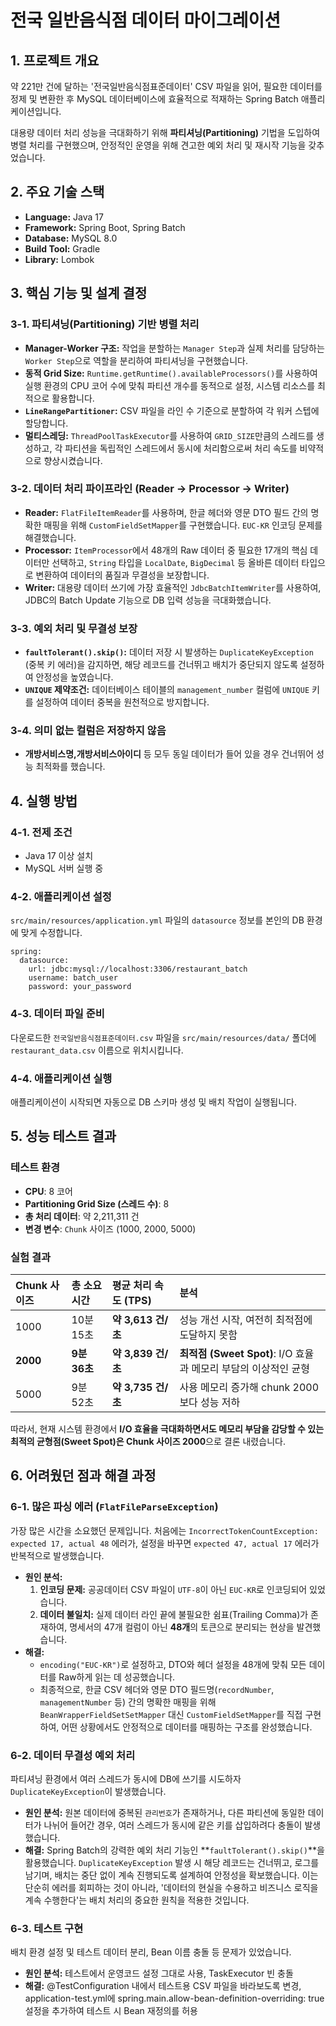 # 전국 일반음식점 데이터 마이그레이션

## 1. 프로젝트 개요

약 221만 건에 달하는 '전국일반음식점표준데이터' CSV 파일을 읽어, 필요한 데이터를 정제 및 변환한 후 MySQL 데이터베이스에 효율적으로 적재하는 Spring Batch 애플리케이션입니다.

대용량 데이터 처리 성능을 극대화하기 위해 **파티셔닝(Partitioning)** 기법을 도입하여 병렬 처리를 구현했으며, 안정적인 운영을 위해 견고한 예외 처리 및 재시작 기능을 갖추었습니다.

## 2. 주요 기술 스택

- **Language:** Java 17
- **Framework:** Spring Boot, Spring Batch
- **Database:** MySQL 8.0
- **Build Tool:** Gradle
- **Library:** Lombok

## 3. 핵심 기능 및 설계 결정

### 3-1. 파티셔닝(Partitioning) 기반 병렬 처리
- **Manager-Worker 구조:** 작업을 분할하는 `Manager Step`과 실제 처리를 담당하는 `Worker Step`으로 역할을 분리하여 파티셔닝을 구현했습니다.
- **동적 Grid Size:** `Runtime.getRuntime().availableProcessors()`를 사용하여 실행 환경의 CPU 코어 수에 맞춰 파티션 개수를 동적으로 설정, 시스템 리소스를 최적으로 활용합니다.
- **`LineRangePartitioner`:** CSV 파일을 라인 수 기준으로 분할하여 각 워커 스텝에 할당합니다.
- **멀티스레딩:** `ThreadPoolTaskExecutor`를 사용하여 `GRID_SIZE`만큼의 스레드를 생성하고, 각 파티션을 독립적인 스레드에서 동시에 처리함으로써 처리 속도를 비약적으로 향상시켰습니다.

### 3-2. 데이터 처리 파이프라인 (Reader -> Processor -> Writer)
- **Reader:** `FlatFileItemReader`를 사용하며, 한글 헤더와 영문 DTO 필드 간의 명확한 매핑을 위해 `CustomFieldSetMapper`를 구현했습니다. `EUC-KR` 인코딩 문제를 해결했습니다.
- **Processor:** `ItemProcessor`에서 48개의 Raw 데이터 중 필요한 17개의 핵심 데이터만 선택하고, `String` 타입을 `LocalDate`, `BigDecimal` 등 올바른 데이터 타입으로 변환하여 데이터의 품질과 무결성을 보장합니다.
- **Writer:** 대용량 데이터 쓰기에 가장 효율적인 `JdbcBatchItemWriter`를 사용하여, JDBC의 Batch Update 기능으로 DB 입력 성능을 극대화했습니다.

### 3-3. 예외 처리 및 무결성 보장
- **`faultTolerant().skip()`:** 데이터 저장 시 발생하는 `DuplicateKeyException` (중복 키 에러)을 감지하면, 해당 레코드를 건너뛰고 배치가 중단되지 않도록 설정하여 안정성을 높였습니다.
- **`UNIQUE` 제약조건:** 데이터베이스 테이블의 `management_number` 컬럼에 `UNIQUE` 키를 설정하여 데이터 중복을 원천적으로 방지합니다.

### 3-4. 의미 없는 컬럼은 저장하지 않음
- **개방서비스명,개방서비스아이디** 등 모두 동일 데이터가 들어 있을 경우 건너뛰어 성능 최적화를 했습니다.

## 4. 실행 방법

### 4-1. 전제 조건
- Java 17 이상 설치
- MySQL 서버 실행 중

### 4-2. 애플리케이션 설정
`src/main/resources/application.yml` 파일의 `datasource` 정보를 본인의 DB 환경에 맞게 수정합니다.

````
spring:
  datasource:
    url: jdbc:mysql://localhost:3306/restaurant_batch
    username: batch_user
    password: your_password
````

### 4-3. 데이터 파일 준비
다운로드한 `전국일반음식점표준데이터.csv` 파일을 `src/main/resources/data/` 폴더에 `restaurant_data.csv` 이름으로 위치시킵니다.

### 4-4. 애플리케이션 실행
애플리케이션이 시작되면 자동으로 DB 스키마 생성 및 배치 작업이 실행됩니다.

## 5. 성능 테스트 결과

### 테스트 환경

-   **CPU**: 8 코어
-   **Partitioning Grid Size (스레드 수)**: 8
-   **총 처리 데이터**: 약 2,211,311 건
-   **변경 변수**: `Chunk` 사이즈 (1000, 2000, 5000)

### 실험 결과

| Chunk 사이즈 | 총 소요 시간    | 평균 처리 속도 (TPS)  | 분석                                            |
| :----------- |:-----------|:----------------|:----------------------------------------------|
| 1000         | 10분 15초    | **약 3,613 건/초** | 성능 개선 시작, 여전히 최적점에 도달하지 못함                    |
| **2000**     | **9분 36초** | **약 3,839 건/초** | **최적점 (Sweet Spot)**: I/O 효율과 메모리 부담의 이상적인 균형 |
| 5000         | 9분 52초     | **약 3,735 건/초** | 사용 메모리 증가해 chunk 2000보다 성능 저하                 |

따라서, 현재 시스템 환경에서 **I/O 효율을 극대화하면서도 메모리 부담을 감당할 수 있는 최적의 균형점(Sweet Spot)은 Chunk 사이즈 2000**으로 결론 내렸습니다.

## 6. 어려웠던 점과 해결 과정

### 6-1. 많은 파싱 에러 (`FlatFileParseException`)
가장 많은 시간을 소요했던 문제입니다. 처음에는 `IncorrectTokenCountException: expected 17, actual 48` 에러가, 설정을 바꾸면 `expected 47, actual 17` 에러가 반복적으로 발생했습니다.
- **원인 분석:**
    1.  **인코딩 문제:** 공공데이터 CSV 파일이 `UTF-8`이 아닌 `EUC-KR`로 인코딩되어 있었습니다.
    2.  **데이터 불일치:** 실제 데이터 라인 끝에 불필요한 쉼표(Trailing Comma)가 존재하여, 명세서의 47개 컬럼이 아닌 **48개**의 토큰으로 분리되는 현상을 발견했습니다.
- **해결:**
    - `encoding("EUC-KR")`로 설정하고, DTO와 헤더 설정을 48개에 맞춰 모든 데이터를 Raw하게 읽는 데 성공했습니다.
    - 최종적으로, 한글 CSV 헤더와 영문 DTO 필드명(`recordNumber`, `managementNumber` 등) 간의 명확한 매핑을 위해 `BeanWrapperFieldSetSetMapper` 대신 `CustomFieldSetMapper`를 직접 구현하여, 어떤 상황에서도 안정적으로 데이터를 매핑하는 구조를 완성했습니다.

### 6-2. 데이터 무결성 예외 처리
파티셔닝 환경에서 여러 스레드가 동시에 DB에 쓰기를 시도하자 `DuplicateKeyException`이 발생했습니다.
- **원인 분석:** 원본 데이터에 중복된 `관리번호`가 존재하거나, 다른 파티션에 동일한 데이터가 나뉘어 들어간 경우, 여러 스레드가 동시에 같은 키를 삽입하려다 충돌이 발생했습니다.
- **해결:** Spring Batch의 강력한 예외 처리 기능인 **`faultTolerant().skip()`**을 활용했습니다. `DuplicateKeyException` 발생 시 해당 레코드는 건너뛰고, 로그를 남기며, 배치는 중단 없이 계속 진행되도록 설계하여 안정성을 확보했습니다. 이는 단순히 에러를 회피하는 것이 아니라, '데이터의 현실을 수용하고 비즈니스 로직을 계속 수행한다'는 배치 처리의 중요한 원칙을 적용한 것입니다.

### 6-3. 테스트 구현
배치 환경 설정 및 테스트 데이터 분리, Bean 이름 충돌 등 문제가 있었습니다.
- **원인 분석:** 테스트에서 운영코드 설정 그대로 사용, TaskExecutor 빈 충돌
- **해결:** @TestConfiguration 내에서 테스트용 CSV 파일을 바라보도록 변경, application-test.yml에 spring.main.allow-bean-definition-overriding: true 설정을 추가하여 테스트 시 Bean 재정의를 허용

